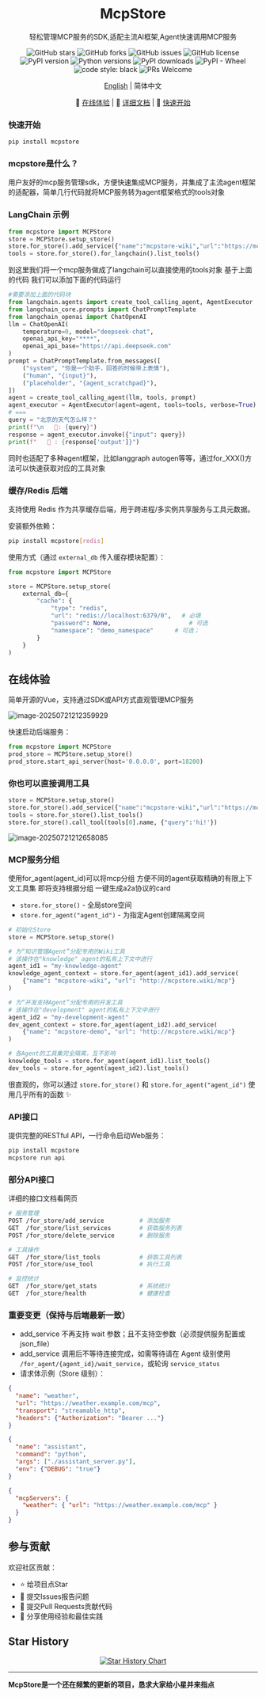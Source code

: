 

<div align="center">

# McpStore


轻松管理MCP服务的SDK,适配主流AI框架,Agent快速调用MCP服务

![GitHub stars](https://img.shields.io/github/stars/whillhill/mcpstore) ![GitHub forks](https://img.shields.io/github/forks/whillhill/mcpstore) ![GitHub issues](https://img.shields.io/github/issues/whillhill/mcpstore) ![GitHub license](https://img.shields.io/github/license/whillhill/mcpstore) ![PyPI version](https://img.shields.io/pypi/v/mcpstore) ![Python versions](https://img.shields.io/pypi/pyversions/mcpstore) ![PyPI downloads](https://img.shields.io/pypi/dm/mcpstore?label=downloads) ![PyPI - Wheel](https://img.shields.io/pypi/wheel/mcpstore) ![code style: black](https://img.shields.io/badge/code%20style-black-000000.svg) ![PRs Welcome](https://img.shields.io/badge/PRs-welcome-brightgreen.svg)

[English](README.md) | 简体中文

🚀 [在线体验](https://mcpstore.wiki/web_demo/dashboard) | 📖 [详细文档](https://doc.mcpstore.wiki/) | 🎯 [快速开始](#快速开始)

</div>

### 快速开始

```bash
pip install mcpstore
```


### mcpstore是什么？

用户友好的mcp服务管理sdk，方便快速集成MCP服务，并集成了主流agent框架的适配器，简单几行代码就将MCP服务转为agent框架格式的tools对象


### LangChain 示例

```python
from mcpstore import MCPStore
store = MCPStore.setup_store()
store.for_store().add_service({"name":"mcpstore-wiki","url":"https://mcpstore.wiki/mcp"})
tools = store.for_store().for_langchain().list_tools()
```
到这里我们将一个mcp服务做成了langchain可以直接使用的tools对象 基于上面的代码 我们可以添加下面的代码运行

```python
#需要添加上面的代码块
from langchain.agents import create_tool_calling_agent, AgentExecutor
from langchain_core.prompts import ChatPromptTemplate
from langchain_openai import ChatOpenAI
llm = ChatOpenAI(
    temperature=0, model="deepseek-chat",
    openai_api_key="****",
    openai_api_base="https://api.deepseek.com"
)
prompt = ChatPromptTemplate.from_messages([
    ("system", "你是一个助手，回答的时候带上表情"),
    ("human", "{input}"),
    ("placeholder", "{agent_scratchpad}"),
])
agent = create_tool_calling_agent(llm, tools, prompt)
agent_executor = AgentExecutor(agent=agent, tools=tools, verbose=True)
# ===
query = "北京的天气怎么样？"
print(f"\n   🤔: {query}")
response = agent_executor.invoke({"input": query})
print(f"   🤖 : {response['output']}")
```
同时也适配了多种agent框架，比如langgraph autogen等等，通过for_XXX()方法可以快速获取对应的工具对象


### 缓存/Redis 后端
支持使用 Redis 作为共享缓存后端，用于跨进程/多实例共享服务与工具元数据。

安装额外依赖：

```bash
pip install mcpstore[redis]
```

使用方式（通过 `external_db` 传入缓存模块配置）：

```python
from mcpstore import MCPStore

store = MCPStore.setup_store(
    external_db={
        "cache": {
            "type": "redis",
            "url": "redis://localhost:6379/0",   # 必填
            "password": None,                      # 可选
            "namespace": "demo_namespace"      # 可选；
        }
    }
)
```

## 在线体验

简单开源的Vue，支持通过SDK或API方式直观管理MCP服务

![image-20250721212359929](http://www.text2mcp.com/img/image-20250721212359929.png)

快速启动后端服务：

```python
from mcpstore import MCPStore
prod_store = MCPStore.setup_store()
prod_store.start_api_server(host='0.0.0.0', port=18200)
```

###  你也可以直接调用工具

```python
store = MCPStore.setup_store()
store.for_store().add_service({"name":"mcpstore-wiki","url":"https://mcpstore.wiki/mcp"})
tools = store.for_store().list_tools()
store.for_store().call_tool(tools[0].name, {"query":'hi!'})
```



![image-20250721212658085](http://www.text2mcp.com/img/image-20250721212658085.png)



### MCP服务分组

使用for_agent(agent_id)可以将mcp分组 方便不同的agent获取精确的有限上下文工具集
即将支持根据分组 一键生成a2a协议的card

- `store.for_store()` - 全局store空间
- `store.for_agent("agent_id")` - 为指定Agent创建隔离空间

```python
# 初始化Store
store = MCPStore.setup_store()

# 为“知识管理Agent”分配专用的Wiki工具
# 该操作在"knowledge" agent的私有上下文中进行
agent_id1 = "my-knowledge-agent"
knowledge_agent_context = store.for_agent(agent_id1).add_service(
    {"name": "mcpstore-wiki", "url": "http://mcpstore.wiki/mcp"}
)

# 为“开发支持Agent”分配专用的开发工具
# 该操作在"development" agent的私有上下文中进行
agent_id2 = "my-development-agent"
dev_agent_context = store.for_agent(agent_id2).add_service(
    {"name": "mcpstore-demo", "url": "http://mcpstore.wiki/mcp"}
)

# 各Agent的工具集完全隔离，互不影响
knowledge_tools = store.for_agent(agent_id1).list_tools()
dev_tools = store.for_agent(agent_id2).list_tools()
```
很直观的，你可以通过 `store.for_store()` 和 `store.for_agent("agent_id")` 使用几乎所有的函数 ✨


### API接口

提供完整的RESTful API，一行命令启动Web服务：

```bash
pip install mcpstore
mcpstore run api
```

### 部分API接口
详细的接口文档看网页

```bash
# 服务管理
POST /for_store/add_service          # 添加服务
GET  /for_store/list_services        # 获取服务列表
POST /for_store/delete_service       # 删除服务

# 工具操作
GET  /for_store/list_tools           # 获取工具列表
POST /for_store/use_tool             # 执行工具

# 监控统计
GET  /for_store/get_stats            # 系统统计
GET  /for_store/health               # 健康检查
```

### 重要变更（保持与后端最新一致）

- add_service 不再支持 wait 参数；且不支持空参数（必须提供服务配置或 json_file）
- add_service 调用后不等待连接完成，如需等待请在 Agent 级别使用 `/for_agent/{agent_id}/wait_service`，或轮询 `service_status`
- 请求体示例（Store 级别）：

```json
{
  "name": "weather",
  "url": "https://weather.example.com/mcp",
  "transport": "streamable_http",
  "headers": {"Authorization": "Bearer ..."}
}
```

```json
{
  "name": "assistant",
  "command": "python",
  "args": ["./assistant_server.py"],
  "env": {"DEBUG": "true"}
}
```

```json
{
  "mcpServers": {
    "weather": { "url": "https://weather.example.com/mcp" }
  }
}
```



## 参与贡献

欢迎社区贡献：

- ⭐ 给项目点Star
- 🐛 提交Issues报告问题
- 🔧 提交Pull Requests贡献代码
- 💬 分享使用经验和最佳实践

## Star History

<div align="center">

[![Star History Chart](https://api.star-history.com/svg?repos=whillhill/mcpstore&type=Date)](https://star-history.com/#whillhill/mcpstore&Date)

</div>

---

**McpStore是一个还在频繁的更新的项目，恳求大家给小星并来指点**

